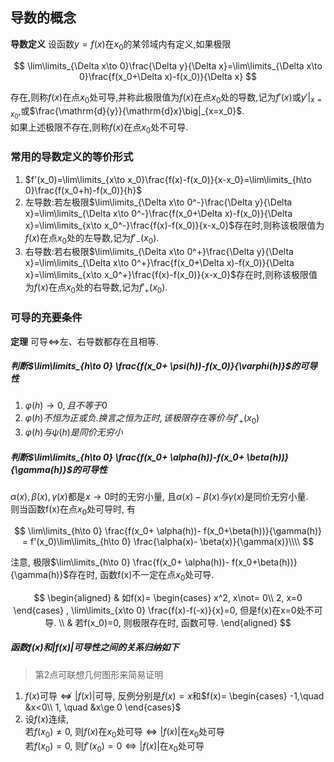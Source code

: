 ## 导数的概念

**导数定义** 设函数$y=f(x)$在$x_{0}$的某邻域内有定义,如果极限

$$
\lim\limits_{\Delta x\to 0}\frac{\Delta y}{\Delta x}=\lim\limits_{\Delta x\to 0}\frac{f(x_0+\Delta x)-f(x_0)}{\Delta x}
$$

存在,则称$f(x)$在点$x_0$处可导,并称此极限值为$f(x)$在点$x_0$处的导数,记为$f'(x)$或$y'\big|_{x=x_0}$,或$\frac{\mathrm{d}{y}}{\mathrm{d}x}\big|_{x=x_0}$. <BR>
如果上述极限不存在,则称$f(x)$在点$x_0$处不可导.

### 常用的导数定义的等价形式

1. $f'(x_0)=\lim\limits_{x\to x_0}\frac{f(x)-f(x_0)}{x-x_0}=\lim\limits_{h\to 0}\frac{f(x_0+h)-f(x_0)}{h}$
2. 左导数:若左极限$\lim\limits_{\Delta x\to 0^-}\frac{\Delta y}{\Delta x}=\lim\limits_{\Delta x\to 0^-}\frac{f(x_0+\Delta x)-f(x_0)}{\Delta x}=\lim\limits_{x\to x_0^-}\frac{f(x)-f(x_0)}{x-x_0}$存在时,则称该极限值为$f(x)$在点$x_0$处的左导数,记为$f'_-(x_0)$.
3. 右导数:若右极限$\lim\limits_{\Delta x\to 0^+}\frac{\Delta y}{\Delta x}=\lim\limits_{\Delta x\to 0^+}\frac{f(x_0+\Delta x)-f(x_0)}{\Delta x}=\lim\limits_{x\to x_0^+}\frac{f(x)-f(x_0)}{x-x_0}$存在时,则称该极限值为$f(x)$在点$x_0$处的右导数,记为$f'_+(x_0)$.

### 可导的充要条件

**定理** 可导$\Leftrightarrow$左、右导数都存在且相等.

##### 判断$\lim\limits_{h\to 0} \frac{f(x_0+ \psi(h))-f(x_0)}{\varphi(h)}$的可导性

1. $\varphi(h)\to 0, 且不等于0$
2. $\varphi(h) 不恒为正或负. 换言之恒为正时, 该极限存在等价与f'_+(x_0)$
3. $\varphi(h)与\psi(h)是同价无穷小$

##### 判断$\lim\limits_{h\to 0} \frac{f(x_0+ \alpha(h))-f(x_0+ \beta(h))}{\gamma(h)}$的可导性

$\alpha(x), \beta(x), \gamma(x)$都是$x\to 0$时的无穷小量, 且$\alpha(x)-\beta(x)与\gamma(x)$是同价无穷小量. <BR>
则当函数f(x)在点$x_0$处可导时, 有

$$
\lim\limits_{h\to 0} \frac{f(x_0+ \alpha(h))- f(x_0+\beta(h))}{\gamma(h)} = f'(x_0)\lim\limits_{h\to 0} \frac{\alpha(x)- \beta(x)}{\gamma(x)}\\\\
$$

注意, 极限$\lim\limits_{h\to 0} \frac{f(x_0+ \alpha(h))- f(x_0+\beta(h))}{\gamma(h)}$存在时, 函数f(x)不一定在点$x_0$处可导.

$$
\begin{aligned}
	& 如f(x)=
	\begin{cases}
		x^2, x\not= 0\\
		2, x=0
	\end{cases}
	, \lim\limits_{x\to 0} \frac{f(x)-f(-x)}{x}=0, 但是f(x)在x=0处不可导. \\
	& 若f(x_0)=0, 则极限存在时, 函数可导.
\end{aligned}
$$

##### 函数$f(x)$和$|f(x)|$可导性之间的关系归纳如下

> 第2点可联想几何图形来简易证明

1. $f(x)$可导$\nLeftrightarrow |f(x)|$可导, 反例分别是$f(x)=x$和$f(x)=
\begin{cases}
	-1,\quad &x<0\\
	1, \quad &x\ge 0
\end{cases}$
2. 设$f(x)$连续, <BR>
   若$f(x_0)\not=0$, 则$f(x)$在$x_0$处可导$\Leftrightarrow |f(x)|$在$x_0$处可导 <BR>
   若$f(x_0)=0$, 则$f'(x_0)=0\Leftrightarrow |f(x)|$在$x_0$处可导
